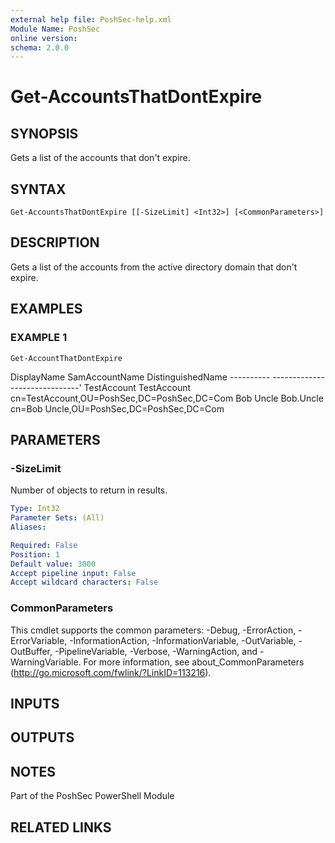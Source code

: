 ```yaml
---
external help file: PoshSec-help.xml
Module Name: PoshSec
online version:
schema: 2.0.0
---
```


# Get-AccountsThatDontExpire

## SYNOPSIS
Gets a list of the accounts that don't expire.

## SYNTAX

```
Get-AccountsThatDontExpire [[-SizeLimit] <Int32>] [<CommonParameters>]
```

## DESCRIPTION
Gets a list of the accounts from the active directory domain that don't expire.

## EXAMPLES

### EXAMPLE 1
```
Get-AccountThatDontExpire
```

DisplayName     SamAccountName      DistinguishedName
    ----------      -------------       -----------------'
    TestAccount     TestAccount         cn=TestAccount,OU=PoshSec,DC=PoshSec,DC=Com
    Bob Uncle       Bob.Uncle           cn=Bob Uncle,OU=PoshSec,DC=PoshSec,DC=Com

## PARAMETERS

### -SizeLimit
Number of objects to return in results.

```yaml
Type: Int32
Parameter Sets: (All)
Aliases:

Required: False
Position: 1
Default value: 3000
Accept pipeline input: False
Accept wildcard characters: False
```

### CommonParameters
This cmdlet supports the common parameters: -Debug, -ErrorAction, -ErrorVariable, -InformationAction, -InformationVariable, -OutVariable, -OutBuffer, -PipelineVariable, -Verbose, -WarningAction, and -WarningVariable.
For more information, see about_CommonParameters (http://go.microsoft.com/fwlink/?LinkID=113216).

## INPUTS

## OUTPUTS

## NOTES
Part of the PoshSec PowerShell Module

## RELATED LINKS
